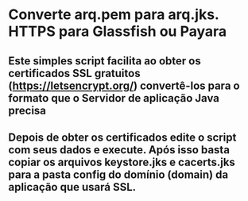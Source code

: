 # Converte arq.pem para arq.jks. HTTPS para Glassfish ou Payara
## Este simples script facilita ao obter os certificados SSL gratuitos (https://letsencrypt.org/) convertê-los para o formato que o Servidor de aplicação Java precisa
## Depois de obter os certificados edite o script com seus dados e execute. Após isso basta copiar os arquivos keystore.jks e cacerts.jks para a pasta config do domínio (domain) da aplicação que usará SSL.
